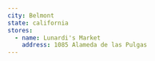 ```yaml
---
city: Belmont
state: california
stores:
  - name: Lunardi's Market
    address: 1085 Alameda de las Pulgas
---
```

